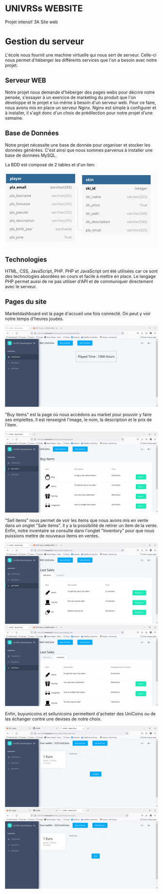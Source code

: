 # UNIVRSs WEBSITE  
Projet intensif 3A Site web

# Gestion du serveur
L'école nous fournit une machine virtuelle qui nous sert de serveur. Celle-ci nous permet d'héberger les différents services que l'on a besoin avec notre projet. 

## Serveur WEB 
Notre projet nous demande d'héberger des pages webs pour décrire notre pensée, s'essayer à un exercice de marketing du produit que l'on développe et le projet e lui-même à besoin d'un serveur web.
Pour ce faire, nous avons mis en place un serveur Nginx. Nginx est simple à configurer et à installer, il s'agit donc d'un choix de prédilection pour notre projet d'une semaine.

## Base de Données
Notre projet nécessite une base de donnée pour organiser et stocker les données générées. C'est ainsi que nous sommes parvenus à installer une base de données MySQL. 

La BDD est composé de 2 tables et d'un lien:

![](img/Tableau.png)

## Technologies
HTML, CSS, JavaScript, PHP.
PHP et JavaScript ont été utilisées car ce sont des technologies abordées en cours et facile à mettre en place.
Le langage PHP permet aussi de ne pas utiliser d'API et de communiquer directement avec le serveur.

## Pages du site
Marketdashboard est la page d'accueil une fois connecté.
On peut y voir notre temps d'heures jouées.

![](img/dashboard.marketplace.PNG)

"Buy items" est la page où nous accèdons au market pour pouvoir y faire ses emplettes.
Il est renseigné l'image, le nom, la description et le prix de l'item.

![](img/buypage.marketplace.PNG)

"Sell items" nous permet de voir les items que nous avons mis en vente dans un onglet "Sale items".
Il y a la possibilité de retirer un item de la vente.
Enfin, notre inventaire se consulte dans l'onglet "Inventory" pour que nous puissions mettre de nouveaux items en ventes.

![](img/saleitems.marketplace.PNG)
![](img/sales.marketplace.PNG)

Enfin, buyunicoins et sellunicoins permettent d'acheter des UniCoins ou de les échanger contre une devises de notre choix.

![](img/sellunicoins.marketplace.PNG)
![](img/buyunicons.marketplace.PNG)
